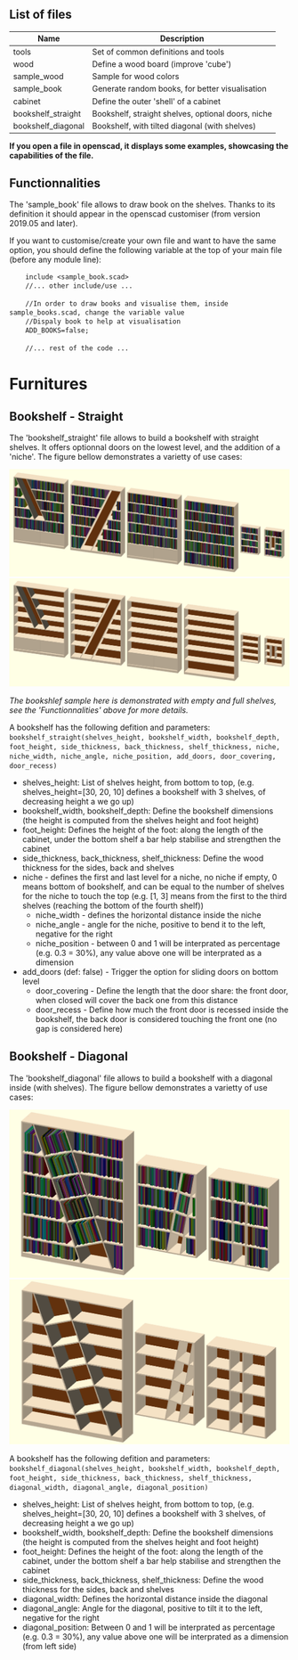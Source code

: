 List of files
-------------

| Name                 | Description                                        |
|----------------------|----------------------------------------------------|
| tools                | Set of common definitions and tools                |
| wood                 | Define a wood board (improve 'cube')               |
| sample_wood          | Sample for wood colors                             |
| sample_book          | Generate random books, for better visualisation    |
| cabinet              | Define the outer 'shell' of a cabinet              |
| bookshelf_straight   | Bookshelf, straight shelves, optional doors, niche |
| bookshelf_diagonal   | Bookshelf, with tilted diagonal (with shelves)     |

**If you open a file in openscad, it displays some examples, showcasing the capabilities of the file.**


Functionnalities
----------------

The 'sample_book' file allows to draw book on the shelves. Thanks to its definition it should appear in the openscad customiser (from version 2019.05 and later).

If you want to customise/create your own file and want to have the same option, you should define the following variable at the top of your main file (before any module line):
```openscad
	include <sample_book.scad>
	//... other include/use ...
	
	//In order to draw books and visualise them, inside sample_books.scad, change the variable value
	//Dispaly book to help at visualisation
	ADD_BOOKS=false;
	
	//... rest of the code ...
```

Furnitures
==========

Bookshelf - Straight
--------------------

The 'bookshelf_straight' file allows to build a bookshelf with straight shelves. It offers optionnal doors on the lowest level, and the addition of a 'niche'.
The figure bellow demonstrates a varietty of use cases:

![Samples of bookshelves](sample/bookshelf-straight.png)
![Samples of bookshelves (with empty shelves)](sample/bookshelf-straight-empty.png)

_The bookshlef sample here is demonstrated with empty and full shelves, see the 'Functionnalities' above for more details._

A bookshelf has the following defition and parameters:
`bookshelf_straight(shelves_height, bookshelf_width, bookshelf_depth, foot_height, side_thickness, back_thickness, shelf_thickness, niche, niche_width, niche_angle, niche_position, add_doors, door_covering, door_recess)`

* shelves_height: List of shelves height, from bottom to top, (e.g. shelves_height=[30, 20, 10] defines a bookshelf with 3 shelves, of decreasing height a we go up)
* bookshelf_width, bookshelf_depth: Define the bookshelf dimensions (the height is computed from the shelves height and foot height)
* foot_height: Defines the height of the foot: along the length of the cabinet, under the bottom shelf a bar help stabilise and strengthen the cabinet
* side_thickness, back_thickness, shelf_thickness: Define the wood thickness for the sides, back and shelves
* niche - defines the first and last level for a niche, no niche if empty, 0 means bottom of bookshelf, and can be equal to the number of shelves for the niche to touch the top (e.g. [1, 3] means from the first to the third shelves (reaching the bottom of the fourth shelf))
  * niche_width - defines the horizontal distance inside the niche
  * niche_angle - angle for the niche, positive to bend it to the left, negative for the right
  * niche_position - between 0 and 1 will be interprated as percentage (e.g. 0.3 = 30%), any value above one will be interprated as a dimension
* add_doors (def: false) - Trigger the option for sliding doors on bottom level
  * door_covering - Define the length that the door share: the front door, when closed will cover the back one from this distance
  * door_recess - Define how much the front door is recessed inside the bookshelf, the back door is considered touching the front one (no gap is considered here)



Bookshelf - Diagonal
--------------------

The 'bookshelf_diagonal' file allows to build a bookshelf with a diagonal inside (with shelves).
The figure bellow demonstrates a varietty of use cases:

![Samples of bookshelves](sample/bookshelf-diagonal.png)
![Samples of bookshelves (with empty shelves)](sample/bookshelf-diagonal-empty.png)

A bookshelf has the following defition and parameters:
`bookshelf_diagonal(shelves_height, bookshelf_width, bookshelf_depth, foot_height, side_thickness, back_thickness, shelf_thickness, diagonal_width, diagonal_angle, diagonal_position)`

* shelves_height: List of shelves height, from bottom to top, (e.g. shelves_height=[30, 20, 10] defines a bookshelf with 3 shelves, of decreasing height a we go up)
* bookshelf_width, bookshelf_depth: Define the bookshelf dimensions (the height is computed from the shelves height and foot height)
* foot_height: Defines the height of the foot: along the length of the cabinet, under the bottom shelf a bar help stabilise and strengthen the cabinet
* side_thickness, back_thickness, shelf_thickness: Define the wood thickness for the sides, back and shelves
* diagonal_width: Defines the horizontal distance inside the diagonal
* diagonal_angle: Angle for the diagonal, positive to tilt it to the left, negative for the right
* diagonal_position: Between 0 and 1 will be interprated as percentage (e.g. 0.3 = 30%), any value above one will be interprated as a dimension (from left side)
